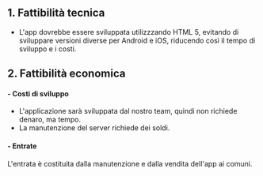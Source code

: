 ## 1. Fattibilità tecnica
- L'app dovrebbe essere sviluppata utilizzzando HTML 5, evitando di sviluppare versioni diverse per Android e iOS, riducendo così il tempo di sviluppo e i costi.
## 2. Fattibilità economica
#### - Costi di sviluppo
 - L'applicazione sarà sviluppata dal nostro team, quindi non richiede denaro, ma tempo.
 - La manutenzione del server richiede dei soldi.
 #### - Entrate
 L'entrata è costituita dalla manutenzione e dalla vendita dell'app ai comuni.
